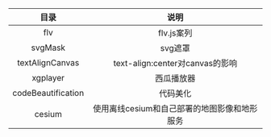 |        目录        |                     说明                     |
| :----------------: | :------------------------------------------: |
|        flv         |                  flv.js案列                  |
|      svgMask       |                   svg遮罩                    |
|  textAlignCanvas   |       text-align:center对canvas的影响        |
|      xgplayer      |                  西瓜播放器                  |
| codeBeautification |                   代码美化                   |
|       cesium       | 使用离线cesium和自己部署的地图影像和地形服务 |


